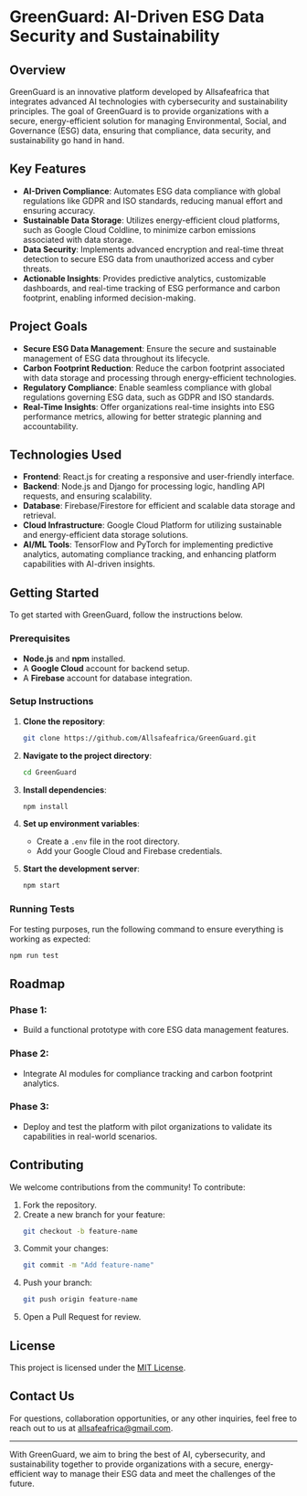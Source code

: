<!DOCTYPE html>
<html lang="en">
<head>
    <meta name="google-site-verification" content="nQhi6NgNKkoUQcf3dSuNnzif14PgRYPOo8l4ui2MjJw"/>
    <meta charset="UTF-8">
    <meta name="viewport" content="width=device-width, initial-scale=1.0">
</head>
<body>

# GreenGuard: AI-Driven ESG Data Security and Sustainability

## Overview

GreenGuard is an innovative platform developed by Allsafeafrica that integrates advanced AI technologies with cybersecurity and sustainability principles. The goal of GreenGuard is to provide organizations with a secure, energy-efficient solution for managing Environmental, Social, and Governance (ESG) data, ensuring that compliance, data security, and sustainability go hand in hand.

## Key Features

- **AI-Driven Compliance**: Automates ESG data compliance with global regulations like GDPR and ISO standards, reducing manual effort and ensuring accuracy.
- **Sustainable Data Storage**: Utilizes energy-efficient cloud platforms, such as Google Cloud Coldline, to minimize carbon emissions associated with data storage.
- **Data Security**: Implements advanced encryption and real-time threat detection to secure ESG data from unauthorized access and cyber threats.
- **Actionable Insights**: Provides predictive analytics, customizable dashboards, and real-time tracking of ESG performance and carbon footprint, enabling informed decision-making.

## Project Goals

- **Secure ESG Data Management**: Ensure the secure and sustainable management of ESG data throughout its lifecycle.
- **Carbon Footprint Reduction**: Reduce the carbon footprint associated with data storage and processing through energy-efficient technologies.
- **Regulatory Compliance**: Enable seamless compliance with global regulations governing ESG data, such as GDPR and ISO standards.
- **Real-Time Insights**: Offer organizations real-time insights into ESG performance metrics, allowing for better strategic planning and accountability.

## Technologies Used

- **Frontend**: React.js for creating a responsive and user-friendly interface.
- **Backend**: Node.js and Django for processing logic, handling API requests, and ensuring scalability.
- **Database**: Firebase/Firestore for efficient and scalable data storage and retrieval.
- **Cloud Infrastructure**: Google Cloud Platform for utilizing sustainable and energy-efficient data storage solutions.
- **AI/ML Tools**: TensorFlow and PyTorch for implementing predictive analytics, automating compliance tracking, and enhancing platform capabilities with AI-driven insights.

## Getting Started

To get started with GreenGuard, follow the instructions below.

### Prerequisites

- **Node.js** and **npm** installed.
- A **Google Cloud** account for backend setup.
- A **Firebase** account for database integration.

### Setup Instructions

1. **Clone the repository**:
   ```bash
   git clone https://github.com/Allsafeafrica/GreenGuard.git
   ```

2. **Navigate to the project directory**:
   ```bash
   cd GreenGuard
   ```

3. **Install dependencies**:
   ```bash
   npm install
   ```

4. **Set up environment variables**:
   - Create a `.env` file in the root directory.
   - Add your Google Cloud and Firebase credentials.

5. **Start the development server**:
   ```bash
   npm start
   ```

### Running Tests

For testing purposes, run the following command to ensure everything is working as expected:
```bash
npm run test
```

## Roadmap

### Phase 1: 
- Build a functional prototype with core ESG data management features.

### Phase 2:
- Integrate AI modules for compliance tracking and carbon footprint analytics.

### Phase 3:
- Deploy and test the platform with pilot organizations to validate its capabilities in real-world scenarios.

## Contributing

We welcome contributions from the community! To contribute:

1. Fork the repository.
2. Create a new branch for your feature:
   ```bash
   git checkout -b feature-name
   ```
3. Commit your changes:
   ```bash
   git commit -m "Add feature-name"
   ```
4. Push your branch:
   ```bash
   git push origin feature-name
   ```
5. Open a Pull Request for review.

## License

This project is licensed under the [MIT License](LICENSE).

## Contact Us

For questions, collaboration opportunities, or any other inquiries, feel free to reach out to us at [allsafeafrica@gmail.com](mailto:allsafeafrica@gmail.com).

---

With GreenGuard, we aim to bring the best of AI, cybersecurity, and sustainability together to provide organizations with a secure, energy-efficient way to manage their ESG data and meet the challenges of the future.

